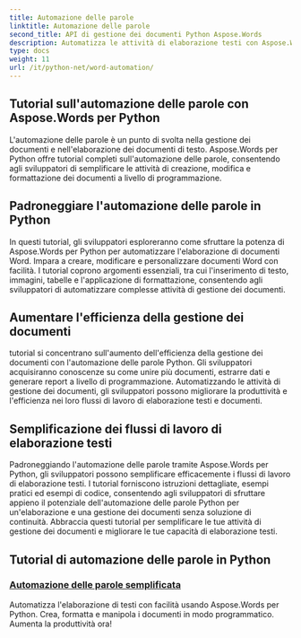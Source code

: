 ```yaml
---
title: Automazione delle parole
linktitle: Automazione delle parole
second_title: API di gestione dei documenti Python Aspose.Words
description: Automatizza le attività di elaborazione testi con Aspose.Words per Python. Semplifica la gestione dei documenti e aumenta l'efficienza nell'automazione dei testi.
type: docs
weight: 11
url: /it/python-net/word-automation/
---
```

## Tutorial sull'automazione delle parole con Aspose.Words per Python

L'automazione delle parole è un punto di svolta nella gestione dei documenti e nell'elaborazione dei documenti di testo. Aspose.Words per Python offre tutorial completi sull'automazione delle parole, consentendo agli sviluppatori di semplificare le attività di creazione, modifica e formattazione dei documenti a livello di programmazione.

## Padroneggiare l'automazione delle parole in Python

In questi tutorial, gli sviluppatori esploreranno come sfruttare la potenza di Aspose.Words per Python per automatizzare l'elaborazione di documenti Word. Impara a creare, modificare e personalizzare documenti Word con facilità. I tutorial coprono argomenti essenziali, tra cui l'inserimento di testo, immagini, tabelle e l'applicazione di formattazione, consentendo agli sviluppatori di automatizzare complesse attività di gestione dei documenti.

## Aumentare l'efficienza della gestione dei documenti

tutorial si concentrano sull'aumento dell'efficienza della gestione dei documenti con l'automazione delle parole Python. Gli sviluppatori acquisiranno conoscenze su come unire più documenti, estrarre dati e generare report a livello di programmazione. Automatizzando le attività di gestione dei documenti, gli sviluppatori possono migliorare la produttività e l'efficienza nei loro flussi di lavoro di elaborazione testi e documenti.

## Semplificazione dei flussi di lavoro di elaborazione testi

Padroneggiando l'automazione delle parole tramite Aspose.Words per Python, gli sviluppatori possono semplificare efficacemente i flussi di lavoro di elaborazione testi. I tutorial forniscono istruzioni dettagliate, esempi pratici ed esempi di codice, consentendo agli sviluppatori di sfruttare appieno il potenziale dell'automazione delle parole Python per un'elaborazione e una gestione dei documenti senza soluzione di continuità. Abbraccia questi tutorial per semplificare le tue attività di gestione dei documenti e migliorare le tue capacità di elaborazione testi.

## Tutorial di automazione delle parole in Python
### [Automazione delle parole semplificata](./word-automation-made-easy/)
Automatizza l'elaborazione di testi con facilità usando Aspose.Words per Python. Crea, formatta e manipola i documenti in modo programmatico. Aumenta la produttività ora!